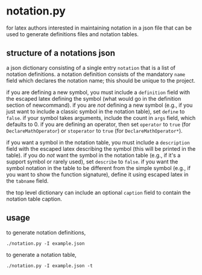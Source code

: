 # notation.py

for latex authors interested in maintaining notation in a json file that can be used to generate definitions files and notation tables.

## structure of a notations json

a json dictionary consisting of a single entry `notation` that is a list of notation definitions.  a notation definition consists of the mandatory `name` field which declares the notation name; this should be unique to the project.  

if you are defining a new symbol, you must include a `definition` field with the escaped latex defining the symbol (what would go in the definition section of newcommand).  if you are _not_ defining a new symbol (e.g., if you just want to include a classic symbol in the notation table), set `define` to `false`. if your symbol takes arguments, include the count in `args` field, which defaults to 0. if you are defining an operator, then set `operator` to `true` (for `DeclareMathOperator`) or `stoperator` to `true` (for `DeclareMathOperator*`). 

if you want a symbol in the notation table, you must include a `description` field with the escaped latex describing the symbol (this will be printed in the table).  if you do _not_ want the symbol in the notation table (e.g., if it's a support symbol or rarely used), set `describe` to `false`.  if you want the symbol notation in the table to be different from the simple symbol (e.g., if you want to show the function signature), define it using escaped latex in the `tabname` field.  


the top level dictionary can include an optional `caption` field to contain the notation table caption.

## usage

to generate notation definitions,
```
./notation.py -I example.json
```
to generate a notation table,
```
./notation.py -I example.json -t 
```
